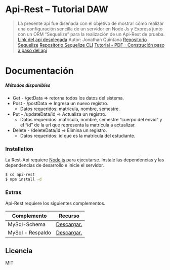 # Api-Rest – Tutorial DAW 

> La presente api fue diseñada con el objetivo de mostrar cómo realizar una configuración sencilla de un servidor en Node Js y Express junto con un ORM “Sequelize” para la realización de un Api-Rest de prueba.
[Link del api desplegada](https://api-test-daw.herokuapp.com)
Autor: Jonathan Quintana
[Repositorio Sequelize](https://github.com/sequelize/sequelize)
[Repositorio Sequelize CLI](https://gist.github.com/vapurrmaid/a111bf3fc0224751cb2f76532aac2465)
[Tutorial - PDF - Construción paso a paso del api](https://drive.google.com/file/d/1tRdwe4MyKbKdK7PEgvDaIzt6msHExxyu/view?usp=sharing)


# Documentación 
#####   Métodos disponibles
- Get - /getData => retorna todos los datos del sistema.
- Post - /postData => Ingresa un nuevo registro.
  - Datos requeridos: matricula, nombre, semestre.
 - Put - /updateData/id => Actualiza un registro.
    - Datos requeridos: matricula, nombre, semestre “cuerpo del envió” y el “id” de la url que representa la matricula a actualizar.
- Delete - /deleteData/id => Elimina un registro.
   - Datos requeridos: id que es la matricula del estudiante.

### Installation
La Rest-Api requiere [Node.js](https://nodejs.org/) para ejecutarse.
Instale las dependencias y las dependencias de desarrollo e inicie el servidor.

```sh
$ cd api-rest
$ npm install -d
```
### Extras
Api-Rest requiere los siguientes complementos.

| Complemento | Recurso |
| ------ | ------ |
| MySql-Schema | [Descargar.](https://drive.google.com/file/d/1vHSVdihuLvsXWXIjqmPfuFox6q1bAq2V/view?usp=sharing) |
| MySql - Respaldo | [Descargar.](https://drive.google.com/file/d/1kkqIHW5FbOIEVbhZTHwo086qjuMK8rv3/view?usp=sharing) |

Licencia
----
MIT

